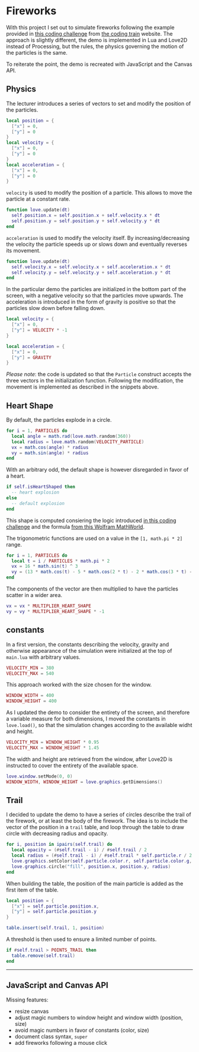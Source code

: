 # Fireworks

With this project I set out to simulate fireworks following the example provided in [this coding challenge](https://thecodingtrain.com/CodingChallenges/027-fireworks.html) from [the coding train](https://thecodingtrain.com/) website. The approach is slightly different, the demo is implemented in Lua and Love2D instead of Processing, but the rules, the physics governing the motion of the particles is the same.

To reiterate the point, the demo is recreated with JavaScript and the Canvas API.

## Physics

The lecturer introduces a series of vectors to set and modify the position of the particles.

```lua
local position = {
  ["x"] = 0,
  ["y"] = 0
}
local velocity = {
  ["x"] = 0,
  ["y"] = 0
}
local acceleration = {
  ["x"] = 0,
  ["y"] = 0
}
```

`velocity` is used to modify the position of a particle. This allows to move the particle at a constant rate.

```lua
function love.update(dt)
  self.position.x = self.position.x + self.velocity.x * dt
  self.position.y = self.position.y + self.velocity.y * dt
end
```

`acceleration` is used to modify the velocity itself. By increasing/decreasing the velocity the particle speeds up or slows down and eventually reverses its movement.

```lua
function love.update(dt)
  self.velocity.x = self.velocity.x + self.acceleration.x * dt
  self.velocity.y = self.velocity.y + self.acceleration.y * dt
end
```

In the particular demo the particles are initialized in the bottom part of the screen, with a negative velocity so that the particles move upwards. The acceleration is introduced in the form of gravity is positive so that the particles slow down before falling down.

```lua
local velocity = {
  ["x"] = 0,
  ["y"] = VELOCITY * -1
}

local acceleration = {
  ["x"] = 0,
  ["y"] = GRAVITY
}
```

_Please note_: the code is updated so that the `Particle` construct accepts the three vectors in the initialization function. Following the modification, the movement is implemented as described in the snippets above.

## Heart Shape

By default, the particles explode in a circle.

```lua
for i = 1, PARTICLES do
  local angle = math.rad(love.math.random(360))
  local radius = love.math.random(VELOCITY_PARTICLE)
  vx = math.cos(angle) * radius
  vy = math.sin(angle) * radius
end
```

With an arbitrary odd, the default shape is however disregarded in favor of a heart.

```lua
if self.isHeartShaped then
  -- heart explosion
else
  -- default explosion
end
```

This shape is computed consiering the logic introduced [in this coding challenge](https://thecodingtrain.com/CodingChallenges/134.1-heart-curve.html) and the formula [from this Wolfram MathWorld](http://mathworld.wolfram.com/HeartCurve.html).

The trigonometric functions are used on a value in the `[1, math.pi * 2]` range.

```lua
for i = 1, PARTICLES do
  local t = i / PARTICLES * math.pi * 2
  vx = 16 * math.sin(t) ^ 3
  vy = (13 * math.cos(t) - 5 * math.cos(2 * t) - 2 * math.cos(3 * t) - math.cos(4 * t))
end
```

The components of the vector are then multiplied to have the particles scatter in a wider area.

```lua
vx = vx * MULTIPLIER_HEART_SHAPE
vy = vy * MULTIPLIER_HEART_SHAPE * -1
```

## constants

In a first version, the constants describing the velocity, gravity and otherwise appearance of the simulation were initialized at the top of `main.lua` with arbitrary values.

```lua
VELOCITY_MIN = 380
VELOCITY_MAX = 540
```

This approach worked with the size chosen for the window.

```lua
WINDOW_WIDTH = 400
WINDOW_HEIGHT = 400
```

As I updated the demo to consider the entirety of the screen, and therefore a variable measure for both dimensions, I moved the constants in `love.load()`, so that the simulation changes according to the available widht and height.

```lua
VELOCITY_MIN = WINDOW_HEIGHT * 0.95
VELOCITY_MAX = WINDOW_HEIGHT * 1.45
```

The width and height are retrieved from the window, after Love2D is instructed to cover the entirety of the available space.

```lua
love.window.setMode(0, 0)
WINDOW_WIDTH, WINDOW_HEIGHT = love.graphics.getDimensions()
```

## Trail

I decided to update the demo to have a series of circles describe the trail of the firework, or at least the body of the firework. The idea is to include the vector of the position in a `trail` table, and loop through the table to draw circle with decreasing radius and opacity.

```lua
for i, position in ipairs(self.trail) do
  local opacity = (#self.trail - i) / #self.trail / 2
  local radius = (#self.trail - i) / #self.trail * self.particle.r / 2
  love.graphics.setColor(self.particle.color.r, self.particle.color.g, self.particle.color.b, opacity)
  love.graphics.circle("fill", position.x, position.y, radius)
end
```

When building the table, the position of the main particle is added as the first item of the table.

```lua
local position = {
  ["x"] = self.particle.position.x,
  ["y"] = self.particle.position.y
}

table.insert(self.trail, 1, position)
```

A threshold is then used to ensure a limited number of points.

```lua
if #self.trail > POINTS_TRAIL then
  table.remove(self.trail)
end
```

---

## JavaScript and Canvas API

Missing features:

- resize canvas
- adjust magic numbers to window height and window width (position, size)
- avoid magic numbers in favor of constants (color, size)
- document class syntax, `super`
- add fireworks following a mouse click
